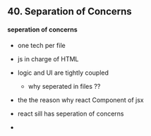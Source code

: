 ## 40. Separation of Concerns

#### seperation of concerns

- one tech per file
- js in charge of HTML
- logic and UI are tightly coupled
  - why seperated in files ??
- the the reason why react Component of jsx

- react sill has seperation of concerns
-

